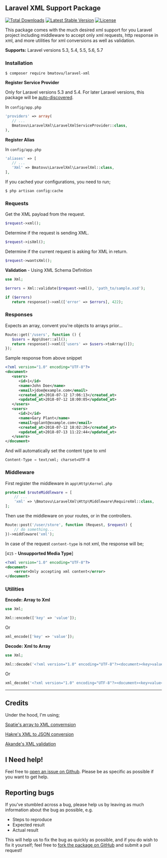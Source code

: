 ## Laravel XML Support Package

[![Total Downloads](https://poser.pugx.org/bmatovu/laravel-xml/downloads)](https://packagist.org/packages/bmatovu/laravel-xml)
[![Latest Stable Version](https://poser.pugx.org/bmatovu/laravel-xml/v/stable)](https://packagist.org/packages/bmatovu/laravel-xml)
[![License](https://poser.pugx.org/bmatovu/laravel-xml/license)](https://packagist.org/packages/bmatovu/laravel-xml)

This package comes with the much desired xml support for you Laravel project including middleware to accept only xml requests, 
http response in xml, and more utilities for xml conversions as well as validation.

**Supports:** Laravel versions 5.3, 5.4, 5.5, 5.6, 5.7

### Installation

`$ composer require bmatovu/laravel-xml`

**Register Service Provider** 

Only for Laravel versions 5.3 and 5.4. For later Laravel versions, this package will be [auto-discovered](https://laravel.com/docs/master/packages#package-discovery).

In `config/app.php`

```php
'providers' => array(
   // ...
   Bmatovu\LaravelXml\LaravelXmlServiceProvider::class,
),
```

**Register Alias**

In `config/app.php`

```php
'aliases' => [
   // ...
   'Xml' => Bmatovu\LaravelXml\LaravelXml::class,
],
```

If you cached your configurations, you need to run;

`$ php artisan config:cache`

### Requests

Get the XML payload from the request.

```php
$request->xml();
```

Determine if the request is sending XML.

```php
$request->isXml();
```

Determine if the current request is asking for XML in return.

```php
$request->wantsXml();
```

**Validation** - Using XML Schema Definition
```php
use Xml;

$errors = Xml::validate($request->xml(), 'path_to/sample.xsd');

if ($errors)
   return response()->xml(['error' => $errors], 422);
```

### Responses

Expects an array, convent you're objects to arrays prior...

```php
Route::get('/users', function () {
   $users = App\User::all();
   return response()->xml(['users' => $users->toArray()]);
});
```

Sample response from above snippet

```xml
<?xml version="1.0" encoding="UTF-8"?>
<document>
   <users>
      <id>1</id>
      <name>John Doe</name>
      <email>jdoe@example.com</email>
      <created_at>2018-07-12 17:06:13</created_at>
      <updated_at>2018-07-12 18:00:05</updated_at>
   </users>
   <users>
      <id>2</id>
      <name>Gary Plant</name>
      <email>gplant@example.com</email>
      <created_at>2018-07-12 18:02:26</created_at>
      <updated_at>2018-07-13 11:22:44</updated_at>
   </users>
</document>
```

And will automatically set the content type to xml

`Content-Type → text/xml; charset=UTF-8`

### Middleware

First register the middleware in `app\Http\Kernel.php`

```php
protected $routeMiddleware = [
    // ...
    'xml' => \Bmatovu\LaravelXml\Http\Middleware\RequireXml::class,
];
```

Then use the middleware on your routes, or in the controllers. 

```php
Route::post('/user/store', function (Request, $request) {
    // do something...
})->middleware('xml');
```

In case of the request `content-type` is not xml, the response will be; 

[`415` - **Unsupported Media Type**]

```xml
<?xml version="1.0" encoding="UTF-8"?>
<document>
    <error>Only accepting xml content</error>
</document>
```

### Utilities

**Encode: Array to Xml**

```php
use Xml;

Xml::encode(['key' => 'value']);
```

Or

```php
xml_encode(['key' => 'value']);
```


**Decode: Xml to Array**

```php
use Xml;

Xml::decode('<?xml version="1.0" encoding="UTF-8"?><document><key>value</key></document>');
```

Or

```php
xml_decode('<?xml version="1.0" encoding="UTF-8"?><document><key>value</key></document>');
```

<hr/>

Credits
---
Under the hood, I'm using;

[Spatie's array to XML convernsion](https://github.com/spatie/array-to-xml)

[Hakre's XML to JSON conversion](https://hakre.wordpress.com/2013/07/09/simplexml-and-json-encode-in-php-part-i)

[Akande's XML validation](https://medium.com/@Sirolad/validating-xml-against-xsd-in-php-5607f725955a)

I Need help!
---
Feel free to [open an issue on Github](https://github.com/mtvbrianking/laravel-xml/issues/new). 
Please be as specific as possible if you want to get help.

Reporting bugs
--
If you've stumbled across a bug, please help us by leaving as much information about the bug as possible, e.g.
- Steps to reproduce
- Expected result
- Actual result

This will help us to fix the bug as quickly as possible, and if you do wish to fix it yourself; 
feel free to [fork the package on GitHub](https://github.com/mtvbrianking/laravel-xml) and submit a pull request!